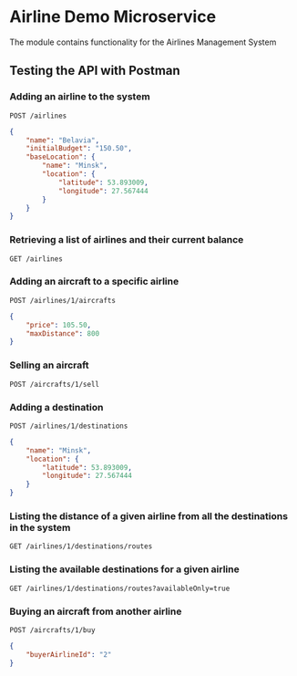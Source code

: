 # Airline Demo Microservice
The module contains functionality for the Airlines Management System

## Testing the API with Postman

### Adding an airline to the system
`POST /airlines`
```json
{
    "name": "Belavia",
    "initialBudget": "150.50",
    "baseLocation": {
        "name": "Minsk",
        "location": {
            "latitude": 53.893009,
            "longitude": 27.567444
        }
    }
}
```

### Retrieving a list of airlines and their current balance
`GET /airlines`

### Adding an aircraft to a specific airline
`POST /airlines/1/aircrafts`
```json
{
    "price": 105.50,
    "maxDistance": 800
}
```

### Selling an aircraft
`POST /aircrafts/1/sell`

### Adding a destination
`POST /airlines/1/destinations`
```json
{
    "name": "Minsk",
    "location": {
        "latitude": 53.893009,
        "longitude": 27.567444
    }
}
```

### Listing the distance of a given airline from all the destinations in the system
`GET /airlines/1/destinations/routes`

### Listing the available destinations for a given airline
`GET /airlines/1/destinations/routes?availableOnly=true`

### Buying an aircraft from another airline
`POST /aircrafts/1/buy`
```json
{
    "buyerAirlineId": "2"
}
```